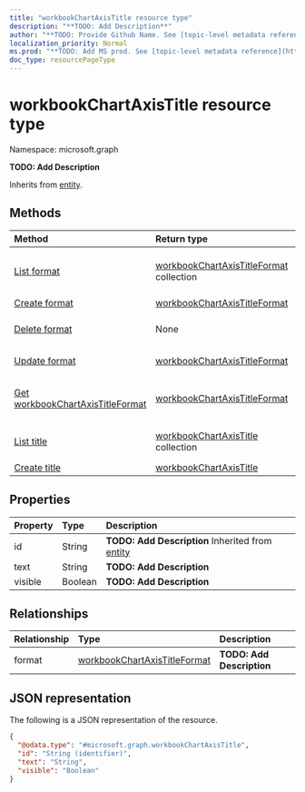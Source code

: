 ```yaml
---
title: "workbookChartAxisTitle resource type"
description: "**TODO: Add Description**"
author: "**TODO: Provide Github Name. See [topic-level metadata reference](https://msgo.azurewebsites.net/add/document/guidelines/metadata.html#topic-level-metadata)**"
localization_priority: Normal
ms.prod: "**TODO: Add MS prod. See [topic-level metadata reference](https://msgo.azurewebsites.net/add/document/guidelines/metadata.html#topic-level-metadata)**"
doc_type: resourcePageType
---
```


# workbookChartAxisTitle resource type


Namespace: microsoft.graph

**TODO: Add Description**


Inherits from [entity](../resources/entity.md).

## Methods
|Method|Return type|Description|
|:---|:---|:---|
|[List format](../api/workbookchartaxistitle-list-format.md)|[workbookChartAxisTitleFormat](../resources/workbookchartaxistitleformat.md) collection|Get the workbookChartAxisTitleFormats from the format navigation property.|
|[Create format](../api/workbookchartaxistitle-post-format.md)|[workbookChartAxisTitleFormat](../resources/workbookchartaxistitleformat.md)|Create a new format object.|
|[Delete format](../api/workbookchartaxistitle-delete-format.md)|None|Delete a [workbookChartAxisTitleFormat](../resources/workbookchartaxistitleformat.md) object.|
|[Update format](../api/workbookchartaxistitle-update-format.md)|[workbookChartAxisTitleFormat](../resources/workbookchartaxistitleformat.md)|Update the properties of a format object.|
|[Get workbookChartAxisTitleFormat](../api/workbookchartaxistitleformat-get.md)|[workbookChartAxisTitleFormat](../resources/workbookchartaxistitleformat.md)|Read the properties and relationships of a [workbookChartAxisTitleFormat](../resources/workbookchartaxistitleformat.md) object.|
|[List title](../api/workbookchartaxis-list-title.md)|[workbookChartAxisTitle](../resources/workbookchartaxistitle.md) collection|Get the workbookChartAxisTitles from the title navigation property.|
|[Create title](../api/workbookchartaxis-post-title.md)|[workbookChartAxisTitle](../resources/workbookchartaxistitle.md)|Create a new title object.|

## Properties
|Property|Type|Description|
|:---|:---|:---|
|id|String|**TODO: Add Description** Inherited from [entity](../resources/entity.md)|
|text|String|**TODO: Add Description**|
|visible|Boolean|**TODO: Add Description**|

## Relationships
|Relationship|Type|Description|
|:---|:---|:---|
|format|[workbookChartAxisTitleFormat](../resources/workbookchartaxistitleformat.md)|**TODO: Add Description**|

## JSON representation
The following is a JSON representation of the resource.
<!-- {
  "blockType": "resource",
  "keyProperty": "id",
  "@odata.type": "microsoft.graph.workbookChartAxisTitle",
  "baseType": "microsoft.graph.entity",
  "openType": false
}
-->
``` json
{
  "@odata.type": "#microsoft.graph.workbookChartAxisTitle",
  "id": "String (identifier)",
  "text": "String",
  "visible": "Boolean"
}
```

